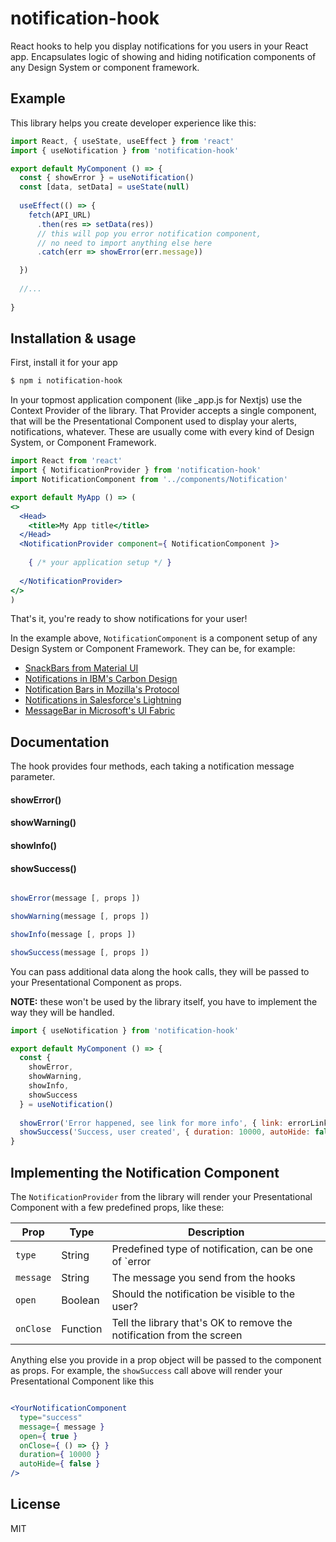 # notification-hook

React hooks to help you display notifications for you users in your React app. Encapsulates logic of showing and hiding notification components of any Design System or component framework.

## Example

This library helps you create developer experience like this:

```jsx
import React, { useState, useEffect } from 'react'
import { useNotification } from 'notification-hook'

export default MyComponent () => {
  const { showError } = useNotification()
  const [data, setData] = useState(null)
  
  useEffect(() => {
    fetch(API_URL)
      .then(res => setData(res))
      // this will pop you error notification component, 
      // no need to import anything else here
      .catch(err => showError(err.message)) 

  })
  
  //...
  
}

```

## Installation & usage

First, install it for your app

```bash
$ npm i notification-hook
```

In your topmost application component (like _app.js for Nextjs) use the Context Provider of the library.
That Provider accepts a single component, that will be the Presentational Component used to display your alerts, notifications, whatever. These are usually come with every kind of Design System, or Component Framework.

```jsx
import React from 'react'
import { NotificationProvider } from 'notification-hook'
import NotificationComponent from '../components/Notification'

export default MyApp () => (
<>
  <Head>
    <title>My App title</title>
  </Head>
  <NotificationProvider component={ NotificationComponent }>
  
    { /* your application setup */ }
    
  </NotificationProvider>
</>
)
```

That's it, you're ready to show notifications for your user!

In the example above, `NotificationComponent` is a component setup of any Design System or Component Framework. 
They can be, for example:

- [SnackBars from Material UI](https://material-ui.com/components/snackbars/)
- [Notifications in IBM's Carbon Design](http://react.carbondesignsystem.com/?path=/story/notifications--toast)
- [Notification Bars in Mozilla's Protocol](https://protocol.mozilla.org/patterns/molecules/notification-bar.html)
- [Notifications in Salesforce's Lightning](https://www.lightningdesignsystem.com/components/notifications/)
- [MessageBar in Microsoft's UI Fabric](https://developer.microsoft.com/en-us/fabric#/controls/web/messagebar)

## Documentation

The hook provides four methods, each taking a notification message parameter.

#### showError()
#### showWarning()
#### showInfo()
#### showSuccess()

```jsx

showError(message [, props ])

showWarning(message [, props ])

showInfo(message [, props ])

showSuccess(message [, props ])

```

You can pass additional data along the hook calls, they will be passed to your Presentational Component as props.

**NOTE:** these won't be used by the library itself, you have to implement the way they will be handled.

```jsx
import { useNotification } from 'notification-hook'

export default MyComponent () => {
  const { 
    showError,
    showWarning,
    showInfo,
    showSuccess
  } = useNotification()  
  
  showError('Error happened, see link for more info', { link: errorLink })
  showSuccess('Success, user created', { duration: 10000, autoHide: false })
}
```

## Implementing the Notification Component

The `NotificationProvider` from the library will render your Presentational Component with a few predefined props, like these:

| Prop      | Type     | Description                                                                 |
|-----------|----------|-----------------------------------------------------------------------------|
| `type`    | String   | Predefined type of notification, can be one of `error|warning|info|success` |
| `message` | String   | The message you send from the hooks                                         |
| `open`    | Boolean  | Should the notification be visible to the user?                             |
| `onClose` | Function | Tell the library that's OK to remove the notification from the screen       |

Anything else you provide in a prop object will be passed to the component as props. For example, the `showSuccess` call above will render your Presentational Component like this

```jsx

<YourNotificationComponent 
  type="success"
  message={ message } 
  open={ true }
  onClose={ () => {} }
  duration={ 10000 }
  autoHide={ false } 
/>

```


## License

MIT
